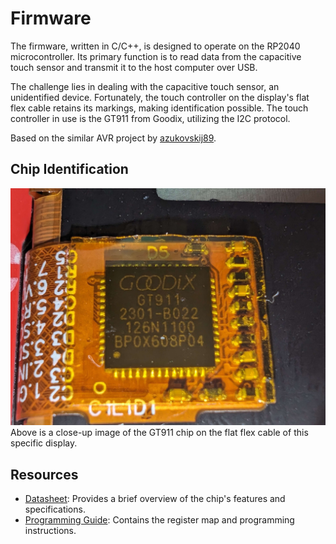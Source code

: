 # Firmware

The firmware, written in C/C++, is designed to operate on the RP2040 microcontroller. Its primary function is to read data from the capacitive touch sensor and transmit it to the host computer over USB.

The challenge lies in dealing with the capacitive touch sensor, an unidentified device. Fortunately, the touch controller on the display's flat flex cable retains its markings, making identification possible. The touch controller in use is the GT911 from Goodix, utilizing the I2C protocol.

Based on the similar AVR project by [azukovskij89](https://github.com/azukovskij89/AVR-MultiTouch).

## Chip Identification
![Chip](resources/chip.jpg)
Above is a close-up image of the GT911 chip on the flat flex cable of this specific display.

## Resources
- [Datasheet](../resources/GT911_v.09.pdf): Provides a brief overview of the chip's features and specifications.
- [Programming Guide](../resources/GT911%20Programming%20Guide_v0.1.pdf): Contains the register map and programming instructions.